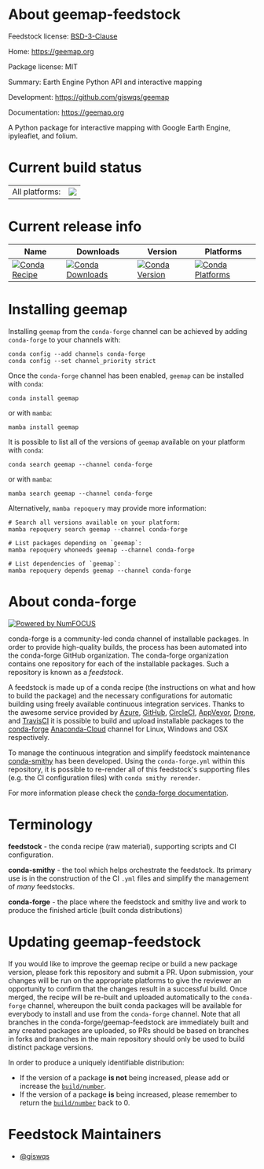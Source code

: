 About geemap-feedstock
======================

Feedstock license: [BSD-3-Clause](https://github.com/conda-forge/geemap-feedstock/blob/main/LICENSE.txt)

Home: https://geemap.org

Package license: MIT

Summary: Earth Engine Python API and interactive mapping

Development: https://github.com/giswqs/geemap

Documentation: https://geemap.org

A Python package for interactive mapping with Google Earth Engine, ipyleaflet, and folium.

Current build status
====================


<table><tr><td>All platforms:</td>
    <td>
      <a href="https://dev.azure.com/conda-forge/feedstock-builds/_build/latest?definitionId=9328&branchName=main">
        <img src="https://dev.azure.com/conda-forge/feedstock-builds/_apis/build/status/geemap-feedstock?branchName=main">
      </a>
    </td>
  </tr>
</table>

Current release info
====================

| Name | Downloads | Version | Platforms |
| --- | --- | --- | --- |
| [![Conda Recipe](https://img.shields.io/badge/recipe-geemap-green.svg)](https://anaconda.org/conda-forge/geemap) | [![Conda Downloads](https://img.shields.io/conda/dn/conda-forge/geemap.svg)](https://anaconda.org/conda-forge/geemap) | [![Conda Version](https://img.shields.io/conda/vn/conda-forge/geemap.svg)](https://anaconda.org/conda-forge/geemap) | [![Conda Platforms](https://img.shields.io/conda/pn/conda-forge/geemap.svg)](https://anaconda.org/conda-forge/geemap) |

Installing geemap
=================

Installing `geemap` from the `conda-forge` channel can be achieved by adding `conda-forge` to your channels with:

```
conda config --add channels conda-forge
conda config --set channel_priority strict
```

Once the `conda-forge` channel has been enabled, `geemap` can be installed with `conda`:

```
conda install geemap
```

or with `mamba`:

```
mamba install geemap
```

It is possible to list all of the versions of `geemap` available on your platform with `conda`:

```
conda search geemap --channel conda-forge
```

or with `mamba`:

```
mamba search geemap --channel conda-forge
```

Alternatively, `mamba repoquery` may provide more information:

```
# Search all versions available on your platform:
mamba repoquery search geemap --channel conda-forge

# List packages depending on `geemap`:
mamba repoquery whoneeds geemap --channel conda-forge

# List dependencies of `geemap`:
mamba repoquery depends geemap --channel conda-forge
```


About conda-forge
=================

[![Powered by
NumFOCUS](https://img.shields.io/badge/powered%20by-NumFOCUS-orange.svg?style=flat&colorA=E1523D&colorB=007D8A)](https://numfocus.org)

conda-forge is a community-led conda channel of installable packages.
In order to provide high-quality builds, the process has been automated into the
conda-forge GitHub organization. The conda-forge organization contains one repository
for each of the installable packages. Such a repository is known as a *feedstock*.

A feedstock is made up of a conda recipe (the instructions on what and how to build
the package) and the necessary configurations for automatic building using freely
available continuous integration services. Thanks to the awesome service provided by
[Azure](https://azure.microsoft.com/en-us/services/devops/), [GitHub](https://github.com/),
[CircleCI](https://circleci.com/), [AppVeyor](https://www.appveyor.com/),
[Drone](https://cloud.drone.io/welcome), and [TravisCI](https://travis-ci.com/)
it is possible to build and upload installable packages to the
[conda-forge](https://anaconda.org/conda-forge) [Anaconda-Cloud](https://anaconda.org/)
channel for Linux, Windows and OSX respectively.

To manage the continuous integration and simplify feedstock maintenance
[conda-smithy](https://github.com/conda-forge/conda-smithy) has been developed.
Using the ``conda-forge.yml`` within this repository, it is possible to re-render all of
this feedstock's supporting files (e.g. the CI configuration files) with ``conda smithy rerender``.

For more information please check the [conda-forge documentation](https://conda-forge.org/docs/).

Terminology
===========

**feedstock** - the conda recipe (raw material), supporting scripts and CI configuration.

**conda-smithy** - the tool which helps orchestrate the feedstock.
                   Its primary use is in the construction of the CI ``.yml`` files
                   and simplify the management of *many* feedstocks.

**conda-forge** - the place where the feedstock and smithy live and work to
                  produce the finished article (built conda distributions)


Updating geemap-feedstock
=========================

If you would like to improve the geemap recipe or build a new
package version, please fork this repository and submit a PR. Upon submission,
your changes will be run on the appropriate platforms to give the reviewer an
opportunity to confirm that the changes result in a successful build. Once
merged, the recipe will be re-built and uploaded automatically to the
`conda-forge` channel, whereupon the built conda packages will be available for
everybody to install and use from the `conda-forge` channel.
Note that all branches in the conda-forge/geemap-feedstock are
immediately built and any created packages are uploaded, so PRs should be based
on branches in forks and branches in the main repository should only be used to
build distinct package versions.

In order to produce a uniquely identifiable distribution:
 * If the version of a package **is not** being increased, please add or increase
   the [``build/number``](https://docs.conda.io/projects/conda-build/en/latest/resources/define-metadata.html#build-number-and-string).
 * If the version of a package **is** being increased, please remember to return
   the [``build/number``](https://docs.conda.io/projects/conda-build/en/latest/resources/define-metadata.html#build-number-and-string)
   back to 0.

Feedstock Maintainers
=====================

* [@giswqs](https://github.com/giswqs/)

